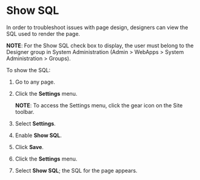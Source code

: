 # Show SQL

In order to troubleshoot issues with page design, designers can view the
SQL used to render the page.

**NOTE**: For the Show SQL check box to display, the user must belong to
the Designer group in System Administration (Admin \> WebApps \> System
Administration \> Groups).

To show the SQL:

1.  Go to any page.

2.  Click the <span style="font-weight: bold;">Settings</span> menu.
    
    **NOTE**: To access the Settings menu, click the gear icon on the
    Site toolbar.

3.  Select **Settings**.

4.  Enable **Show SQL**.

5.  Click **Save**.

6.  Click the <span style="font-weight: bold;">Settings</span> menu.

7.  Select **Show SQL**; the SQL for the page appears.
